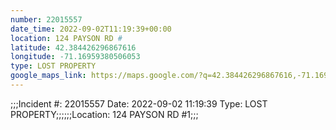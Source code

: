 ```yaml
---
number: 22015557
date_time: 2022-09-02T11:19:39+00:00
location: 124 PAYSON RD #
latitude: 42.384426296867616
longitude: -71.16959380506053
type: LOST PROPERTY
google_maps_link: https://maps.google.com/?q=42.384426296867616,-71.16959380506053
---
```


;;;Incident #: 22015557  Date: 2022-09-02 11:19:39   Type: LOST PROPERTY;;;;;;Location: 124 PAYSON RD #1;;;

